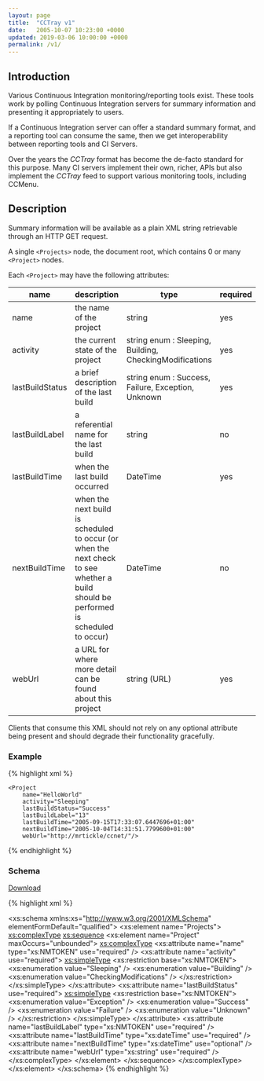 ```yaml
---
layout: page
title:  "CCTray v1"
date:   2005-10-07 10:23:00 +0000
updated: 2019-03-06 10:00:00 +0000
permalink: /v1/
---
```


## Introduction

Various Continuous Integration monitoring/reporting tools exist. These tools work by polling Continuous Integration servers for summary information and presenting it appropriately to users.

If a Continuous Integration server can offer a standard summary format, and a reporting tool can consume the same, then we get interoperability between reporting tools and CI Servers.

Over the years the _CCTray_ format has become the de-facto standard for this purpose. Many CI servers implement their own, richer, APIs but also implement the _CCTray_ feed to support various monitoring tools, including CCMenu.

## Description

Summary information will be available as a plain XML string retrievable through an HTTP GET request.

A single `<Projects>` node, the document root, which contains 0 or many `<Project>` nodes.

Each `<Project>` may have the following attributes:

name|description|type|required
----|-----------|----|--------
name|the name of the project|string|yes
activity|the current state of the project|string enum : Sleeping, Building, CheckingModifications|yes
lastBuildStatus|a brief description of the last build|string enum : Success, Failure, Exception, Unknown|yes
lastBuildLabel|a referential name for the last build|string|no
lastBuildTime|when the last build occurred|DateTime|yes
nextBuildTime|when the next build is scheduled to occur (or when the next check to see whether a build should be performed is scheduled to occur)|DateTime|no
webUrl|a URL for where more detail can be found about this project|string (URL)|yes

Clients that consume this XML should not rely on any optional attribute being present and should degrade their functionality gracefully.

### Example
{% highlight xml %}
<Projects>
    <Project
        name="SvnTest"
        activity="Sleeping"
        lastBuildStatus="Exception"
        lastBuildLabel="8"
        lastBuildTime="2005-09-28T10:30:34.6362160+01:00"
        nextBuildTime="2005-10-04T14:31:52.4509248+01:00"
        webUrl="http://mrtickle/ccnet/"/>

    <Project
        name="HelloWorld"
        activity="Sleeping"
        lastBuildStatus="Success"
        lastBuildLabel="13"
        lastBuildTime="2005-09-15T17:33:07.6447696+01:00"
        nextBuildTime="2005-10-04T14:31:51.7799600+01:00"
        webUrl="http://mrtickle/ccnet/"/>
</Projects>
{% endhighlight %}

<h3 id="specification">Schema</h3>

[Download](/schema/cctray-1.0.0.xsd)

{% highlight xml %}
<?xml version="1.0" encoding="UTF-8"?>
<xs:schema xmlns:xs="http://www.w3.org/2001/XMLSchema" elementFormDefault="qualified">
  <xs:element name="Projects">
    <xs:complexType>
      <xs:sequence>
        <xs:element name="Project" maxOccurs="unbounded">
          <xs:complexType>
            <xs:attribute name="name" type="xs:NMTOKEN" use="required" />
            <xs:attribute name="activity" use="required">
              <xs:simpleType>
                <xs:restriction base="xs:NMTOKEN">
                  <xs:enumeration value="Sleeping" />
                  <xs:enumeration value="Building" />
                  <xs:enumeration value="CheckingModifications" />
                </xs:restriction>
              </xs:simpleType>
            </xs:attribute>
            <xs:attribute name="lastBuildStatus" use="required">
              <xs:simpleType>
                <xs:restriction base="xs:NMTOKEN">
                  <xs:enumeration value="Exception" />
                  <xs:enumeration value="Success" />
                  <xs:enumeration value="Failure" />
                  <xs:enumeration value="Unknown" />
                </xs:restriction>
              </xs:simpleType>
            </xs:attribute>
            <xs:attribute name="lastBuildLabel" type="xs:NMTOKEN" use="required" />
            <xs:attribute name="lastBuildTime" type="xs:dateTime" use="required" />
            <xs:attribute name="nextBuildTime" type="xs:dateTime" use="optional" />
            <xs:attribute name="webUrl" type="xs:string" use="required" />
          </xs:complexType>
        </xs:element>
      </xs:sequence>
    </xs:complexType>
  </xs:element>
</xs:schema>
{% endhighlight %}
